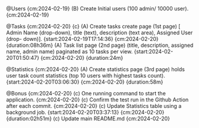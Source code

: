 @Users {cm:2024-02-19}
    (B) Create Initial users (100 admin/ 10000 user). {cm:2024-02-19}

@Tasks {cm:2024-02-20} {c}
    (A) Create tasks create page (1st page) [ Admin Name (drop-down), title (text), description (text area), Assigned User (drop- down)]. {start:2024-02-19T17:14:36} {cm:2024-02-20} {duration:08h36m}
    (A) Task list page (2nd page) (title, description, assigned name, admin name) paginated as 10 tasks per view. {start:2024-02-20T01:50:47} {cm:2024-02-20} {duration:24m}

@Statistics {cm:2024-02-20}
    (A) Create statistics page (3rd page) holds user task count statistics (top 10 users with highest tasks count). {start:2024-02-20T03:06:30} {cm:2024-02-20} {duration:58m}

@Bonus {cm:2024-02-20}
    (c) One running command to start the application. {cm:2024-02-20}
    (c) Confirm the test run in the Github Action after each commit. {cm:2024-02-20}
    (c) Update Statistics table using a background job. {start:2024-02-20T03:37:13} {cm:2024-02-20} {duration:02h51m}
    (c) Update main README.md {cm:2024-02-20}